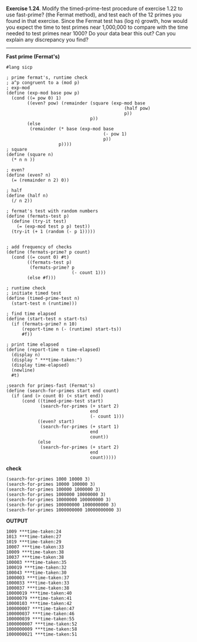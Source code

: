**Exercise 1.24**. Modify the timed-prime-test procedure of exercise 1.22 to use fast-prime? (the  Fermat method), and test each of the 12 primes you found in that exercise. Since the Fermat test has  (log n) growth, how would you expect the time to test primes near 1,000,000 to compare with the time  needed to test primes near 1000? Do your data bear this out? Can you explain any discrepancy you find? 

---
**Fast prime (Fermat's)**
```
#lang sicp

; prime fermat's, runtime check
; a^p congruent to a (mod p)
; exp-mod
(define (exp-mod base pow p)
  (cond ((= pow 0) 1)
        ((even? pow) (remainder (square (exp-mod base
	                                         (half pow)
		                                     p))
                                p))
        (else
         (remainder (* base (exp-mod base
                                     (- pow 1)
                                     p))
                    p))))
; square
(define (square n)
  (* n n ))
   
; even?
(define (even? n)
  (= (remainder n 2) 0))

; half
(define (half n)
  (/ n 2))

; fermat's test with random numbers
(define (fermats-test p)
  (define (try-it test)
    (= (exp-mod test p p) test))
  (try-it (+ 1 (random (- p 1)))))

 
; add frequency of checks
(define (fermats-prime? p count)
  (cond ((= count 0) #t)
        ((fermats-test p)
         (fermats-prime? p
                         (- count 1)))
        (else #f)))

; runtime check
; initiate timed test
(define (timed-prime-test n)
  (start-test n (runtime)))

; find time elapsed
(define (start-test n start-ts)
  (if (fermats-prime? n 10)
      (report-time n (- (runtime) start-ts))
      #f))

; print time elapsed
(define (report-time n time-elapsed)
  (display n)
  (display " ***time-taken:")
  (display time-elapsed)
  (newline)
  #t)
  
;search for primes-fast (Fermat's)
(define (search-for-primes start end count)
  (if (and (> count 0) (< start end))
      (cond ((timed-prime-test start)
             (search-for-primes (+ start 2)
                                end
                                (- count 1)))
            ((even? start)
             (search-for-primes (+ start 1)
                                end
                                count))
            (else
             (search-for-primes (+ start 2)
                                end
                                count)))))
```
**check**
```
(search-for-primes 1000 10000 3)
(search-for-primes 10000 100000 3)
(search-for-primes 100000 1000000 3)
(search-for-primes 1000000 10000000 3)
(search-for-primes 10000000 100000000 3)
(search-for-primes 100000000 1000000000 3)
(search-for-primes 1000000000 10000000000 3)

```

**OUTPUT**
```
1009 ***time-taken:24
1013 ***time-taken:27
1019 ***time-taken:29
10007 ***time-taken:33
10009 ***time-taken:38
10037 ***time-taken:38
100003 ***time-taken:35
100019 ***time-taken:32
100043 ***time-taken:30
1000003 ***time-taken:37
1000033 ***time-taken:33
1000037 ***time-taken:38
10000019 ***time-taken:40
10000079 ***time-taken:41
10000103 ***time-taken:42
100000007 ***time-taken:47
100000037 ***time-taken:46
100000039 ***time-taken:55
1000000007 ***time-taken:52
1000000009 ***time-taken:58
1000000021 ***time-taken:51

```
